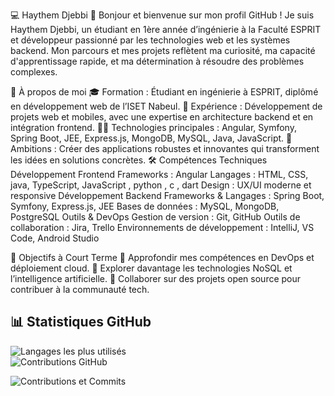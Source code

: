 💻 Haythem Djebbi 👋 Bonjour et bienvenue sur mon profil GitHub !
Je suis Haythem Djebbi, un étudiant en 1ère année d’ingénierie à la Faculté ESPRIT et développeur passionné par les technologies web et les systèmes backend. Mon parcours et mes projets reflètent ma curiosité, ma capacité d'apprentissage rapide, et ma détermination à résoudre des problèmes complexes.

🌟 À propos de moi 🎓 Formation : Étudiant en ingénierie à ESPRIT, diplômé en développement web de l’ISET Nabeul. 💼 Expérience : Développement de projets web et mobiles, avec une expertise en architecture backend et en intégration frontend. 🧑‍💻 Technologies principales : Angular, Symfony, Spring Boot, JEE, Express.js, MongoDB, MySQL, Java, JavaScript. 🚀 Ambitions : Créer des applications robustes et innovantes qui transforment les idées en solutions concrètes. 🛠️ Compétences Techniques Développement Frontend Frameworks : Angular Langages : HTML, CSS, java, TypeScript, JavaScript , python , c , dart Design : UX/UI moderne et responsive Développement Backend Frameworks & Langages : Spring Boot, Symfony, Express.js, JEE Bases de données : MySQL, MongoDB, PostgreSQL Outils & DevOps Gestion de version : Git, GitHub Outils de collaboration : Jira, Trello Environnements de développement : IntelliJ, VS Code, Android Studio

🎯 Objectifs à Court Terme 📖 Approfondir mes compétences en DevOps et déploiement cloud. 🌱 Explorer davantage les technologies NoSQL et l’intelligence artificielle. 🤝 Collaborer sur des projets open source pour contribuer à la communauté tech.

## 📊 Statistiques GitHub

![Langages les plus utilisés](https://github-readme-stats.vercel.app/api/top-langs/?username=haythem-djebbi&layout=compact&theme=radical)  
![Contributions GitHub](https://github-readme-streak-stats.herokuapp.com/?user=haythem-djebbi&theme=radical&hide_border=true)

![Contributions et Commits](https://komarev.com/ghpvc/?username=haythem-djebbi&color=brightgreen&style=flat)
